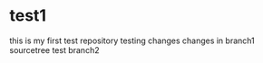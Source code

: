 # test1
this is my first test repository
testing changes
changes in branch1
sourcetree
test
branch2

